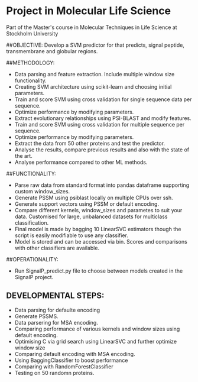 # Project in Molecular Life Science
Part of the Master's course in Molecular Techniques in Life Science at Stockholm University

##OBJECTIVE: 
 Develop a SVM predictor for that predicts, signal peptide, transmembrane and globular regions.
 
##METHODOLOGY:
*	Data parsing and feature extraction. Include multiple window size functionality.
*	Creating SVM architecture using scikit-learn and choosing initial parameters.
*	Train and score SVM using cross validation for single sequence data per sequence.
*	Optimize performance by modifying parameters.
*	Extract evolutionary relationships using PSI-BLAST and modify features.
*	Train and score SVM using cross validation for multiple sequence per sequence.
*	Optimize performance by modifying parameters.
*	Extract the data from 50 other proteins and test the predictor.
*	Analyse the results, compare previous results and also with the state of the art.
*	Analyse performance compared to other ML methods.

##FUNCTIONALITY:
*   Parse raw data from standard format into pandas dataframe supporting custom window_sizes.
*   Generate PSSM using psiblast locally on multiple CPUs over ssh.
*   Generate support vectors using PSSM or default encoding.
*   Compare different kernels, window_sizes and parametes to suit your data. Customised for large, unbalanced datasets for multiclass classification.
*   Final model is made by bagging 10 LinearSVC estimators though the script is easily modifiable to use any classifier.
*   Model is stored and can be accessed via bin. Scores and comparisons with other classifiers are available.

##OPERATIONALITY:
*   Run SignalP_predict.py file to choose between models created in the SignalP project.

## DEVELOPMENTAL STEPS:
*   Data parsing for defaulte encoding
*   Generate PSSMS.
*   Data parsering for MSA encoding.
*   Comparing performance of various kernels and window sizes using default encoding.
*   Optimising C via grid search using LinearSVC and further optimize window size
*   Comparing default encoding with MSA encoding.
*   Using BaggingClassifier to boost performance
*   Comparing with RandomForestClassifier
*   Testing on 50 randomn proteins.
